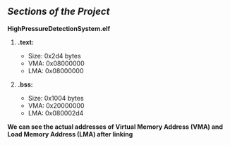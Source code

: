 ﻿


## ***Sections of the Project***

**HighPressureDetectionSystem.elf**
1.  **.text:**
    -   Size: 0x2d4 bytes
    -   VMA: 0x08000000
    -   LMA: 0x08000000

2.  **.bss:**
    -   Size: 0x1004 bytes
    -   VMA: 0x20000000
    -   LMA: 0x080002d4

**We can see the actual addresses of Virtual Memory Address (VMA) and Load Memory Address (LMA) after linking**


